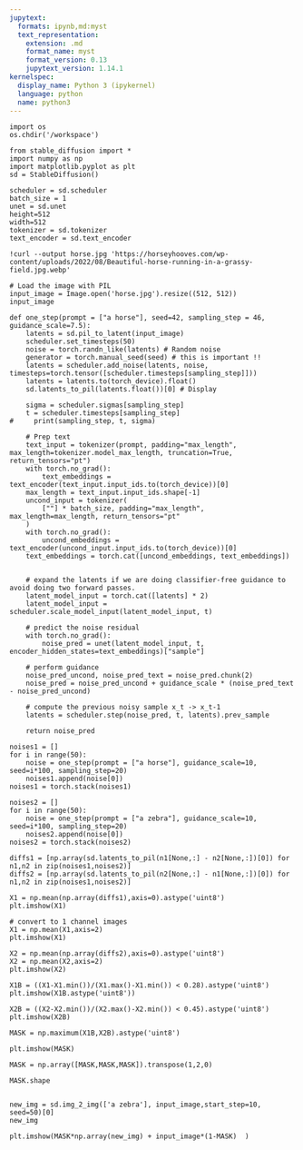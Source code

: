 ```yaml
---
jupytext:
  formats: ipynb,md:myst
  text_representation:
    extension: .md
    format_name: myst
    format_version: 0.13
    jupytext_version: 1.14.1
kernelspec:
  display_name: Python 3 (ipykernel)
  language: python
  name: python3
---
```


```{code-cell} ipython3
import os
os.chdir('/workspace')
```

```{code-cell} ipython3
from stable_diffusion import *
import numpy as np
import matplotlib.pyplot as plt
sd = StableDiffusion()
```

```{code-cell} ipython3
scheduler = sd.scheduler
batch_size = 1
unet = sd.unet
height=512
width=512
tokenizer = sd.tokenizer
text_encoder = sd.text_encoder
```

```{code-cell} ipython3
!curl --output horse.jpg 'https://horseyhooves.com/wp-content/uploads/2022/08/Beautiful-horse-running-in-a-grassy-field.jpg.webp'
```

```{code-cell} ipython3
# Load the image with PIL
input_image = Image.open('horse.jpg').resize((512, 512))
input_image
```

```{code-cell} ipython3
def one_step(prompt = ["a horse"], seed=42, sampling_step = 46, guidance_scale=7.5):
    latents = sd.pil_to_latent(input_image)
    scheduler.set_timesteps(50)
    noise = torch.randn_like(latents) # Random noise
    generator = torch.manual_seed(seed) # this is important !!
    latents = scheduler.add_noise(latents, noise, timesteps=torch.tensor([scheduler.timesteps[sampling_step]]))
    latents = latents.to(torch_device).float()
    sd.latents_to_pil(latents.float())[0] # Display
    
    sigma = scheduler.sigmas[sampling_step]
    t = scheduler.timesteps[sampling_step]
#     print(sampling_step, t, sigma)
    
    # Prep text
    text_input = tokenizer(prompt, padding="max_length", max_length=tokenizer.model_max_length, truncation=True, return_tensors="pt")
    with torch.no_grad():
        text_embeddings = text_encoder(text_input.input_ids.to(torch_device))[0]
    max_length = text_input.input_ids.shape[-1]
    uncond_input = tokenizer(
        [""] * batch_size, padding="max_length", max_length=max_length, return_tensors="pt"
    )
    with torch.no_grad():
        uncond_embeddings = text_encoder(uncond_input.input_ids.to(torch_device))[0] 
    text_embeddings = torch.cat([uncond_embeddings, text_embeddings])
    
    
    # expand the latents if we are doing classifier-free guidance to avoid doing two forward passes.
    latent_model_input = torch.cat([latents] * 2)
    latent_model_input = scheduler.scale_model_input(latent_model_input, t)

    # predict the noise residual
    with torch.no_grad():
        noise_pred = unet(latent_model_input, t, encoder_hidden_states=text_embeddings)["sample"]

    # perform guidance
    noise_pred_uncond, noise_pred_text = noise_pred.chunk(2)
    noise_pred = noise_pred_uncond + guidance_scale * (noise_pred_text - noise_pred_uncond)

    # compute the previous noisy sample x_t -> x_t-1
    latents = scheduler.step(noise_pred, t, latents).prev_sample
    
    return noise_pred
```

```{code-cell} ipython3
noises1 = []
for i in range(50):
    noise = one_step(prompt = ["a horse"], guidance_scale=10, seed=i*100, sampling_step=20)
    noises1.append(noise[0])
noises1 = torch.stack(noises1)
```

```{code-cell} ipython3
noises2 = []
for i in range(50):
    noise = one_step(prompt = ["a zebra"], guidance_scale=10, seed=i*100, sampling_step=20)
    noises2.append(noise[0])
noises2 = torch.stack(noises2)
```

```{code-cell} ipython3
diffs1 = [np.array(sd.latents_to_pil(n1[None,:] - n2[None,:])[0]) for n1,n2 in zip(noises1,noises2)]
diffs2 = [np.array(sd.latents_to_pil(n2[None,:] - n1[None,:])[0]) for n1,n2 in zip(noises1,noises2)]
```

```{code-cell} ipython3
X1 = np.mean(np.array(diffs1),axis=0).astype('uint8')
plt.imshow(X1)
```

```{code-cell} ipython3
# convert to 1 channel images
X1 = np.mean(X1,axis=2)
plt.imshow(X1)
```

```{code-cell} ipython3
X2 = np.mean(np.array(diffs2),axis=0).astype('uint8')
X2 = np.mean(X2,axis=2)
plt.imshow(X2)
```

```{code-cell} ipython3
X1B = ((X1-X1.min())/(X1.max()-X1.min()) < 0.28).astype('uint8')
plt.imshow(X1B.astype('uint8'))
```

```{code-cell} ipython3
X2B = ((X2-X2.min())/(X2.max()-X2.min()) < 0.45).astype('uint8')
plt.imshow(X2B)
```

```{code-cell} ipython3
MASK = np.maximum(X1B,X2B).astype('uint8')
```

```{code-cell} ipython3
plt.imshow(MASK)
```

```{code-cell} ipython3
MASK = np.array([MASK,MASK,MASK]).transpose(1,2,0)
```

```{code-cell} ipython3
MASK.shape
```

```{code-cell} ipython3

```

```{code-cell} ipython3
new_img = sd.img_2_img(['a zebra'], input_image,start_step=10, seed=50)[0]
new_img
```

```{code-cell} ipython3
plt.imshow(MASK*np.array(new_img) + input_image*(1-MASK)  )
```

```{code-cell} ipython3

```

```{code-cell} ipython3

```

```{code-cell} ipython3

```

